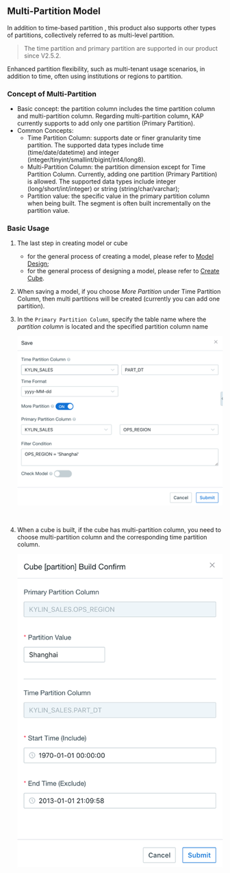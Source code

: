 ## Multi-Partition Model

In addition to time-based partition , this product also supports other types of partitions, collectively referred to as multi-level partition.

> The time partition and primary partition are supported in our product since V2.5.2.

Enhanced partition flexibility, such as multi-tenant usage scenarios, in addition to time, often using institutions or regions to partition.

### Concept of Multi-Partition

- Basic concept: the partition column includes the time partition column and multi-partition column. Regarding multi-partition column, KAP currently supports to add only one partition (Primary Partition).
- Common Concepts:
  - Time Partition Column: supports date or finer granularity time partition. The supported data types include time (time/date/datetime) and integer (integer/tinyint/smallint/bigint/int4/long8).
  - Multi-Partition Column: the partition dimension except for Time Partition Column. Currently, adding one partition (Primary Partition) is allowed. The supported data types include integer (long/short/int/integer) or string (string/char/varchar);
  - Partition value: the specific value in the primary partition column when being built.   The segment is often built incrementally on the partition value. 

### Basic Usage

1. The last step in creating model or cube

   + for the general process of creating a model, please refer to [Model Design](data_modeling.en.md);
   + for the general process of designing a model, please refer to [Create Cube](cube/create_cube.en.md).

   

2. When saving a model, if you choose *More Partition* under Time Partition Column, then multi partitions will be created (currently you can add one partition).

3. In the `Primary Partition Column`, specify the table name where the *partition column* is located and the specified partition column name

   ![Save multi-partition model](images/multi_partition/model.en.png)

   ​

4. When a cube is built, if the cube has multi-partition column, you need to choose multi-partition column and the corresponding time partition column.

   ![Save multi-partition model](images/multi_partition/cube.en.png)

